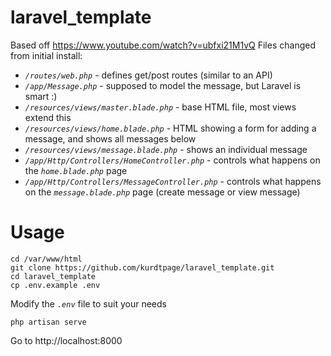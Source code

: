 # laravel_template
Based off https://www.youtube.com/watch?v=ubfxi21M1vQ
Files changed from initial install:
- *`/routes/web.php`* - defines get/post routes (similar to an API)
- *`/app/Message.php`* - supposed to model the message, but Laravel is smart :)
- *`/resources/views/master.blade.php`* - base HTML file, most views extend this
- *`/resources/views/home.blade.php`* - HTML showing a form for adding a message, and shows all messages below
- *`/resources/views/message.blade.php`* - shows an individual message
- *`/app/Http/Controllers/HomeController.php`* - controls what happens on the *`home.blade.php`* page
- *`/app/Http/Controllers/MessageController.php`* - controls what happens on the *`message.blade.php`* page (create message or view message)

# Usage
```
cd /var/www/html
git clone https://github.com/kurdtpage/laravel_template.git
cd laravel_template
cp .env.example .env
```
Modify the *`.env`* file to suit your needs
```
php artisan serve
```
Go to http://localhost:8000
